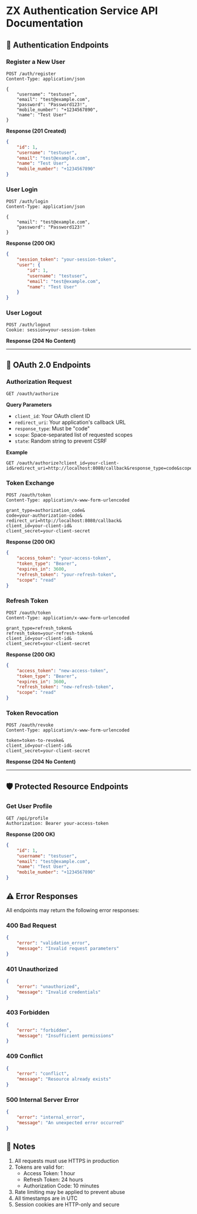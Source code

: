# ZX Authentication Service API Documentation

## 🔑 Authentication Endpoints

### Register a New User
```http
POST /auth/register
Content-Type: application/json

{
    "username": "testuser",
    "email": "test@example.com",
    "password": "Password123!",
    "mobile_number": "+1234567890",
    "name": "Test User"
}
```

**Response (201 Created)**
```json
{
    "id": 1,
    "username": "testuser",
    "email": "test@example.com",
    "name": "Test User",
    "mobile_number": "+1234567890"
}
```

### User Login
```http
POST /auth/login
Content-Type: application/json

{
    "email": "test@example.com",
    "password": "Password123!"
}
```

**Response (200 OK)**
```json
{
    "session_token": "your-session-token",
    "user": {
        "id": 1,
        "username": "testuser",
        "email": "test@example.com",
        "name": "Test User"
    }
}
```

### User Logout
```http
POST /auth/logout
Cookie: session=your-session-token
```

**Response (204 No Content)**

---

## 🔐 OAuth 2.0 Endpoints

### Authorization Request
```http
GET /oauth/authorize
```

**Query Parameters**
- `client_id`: Your OAuth client ID
- `redirect_uri`: Your application's callback URL
- `response_type`: Must be "code"
- `scope`: Space-separated list of requested scopes
- `state`: Random string to prevent CSRF

**Example**
```
GET /oauth/authorize?client_id=your-client-id&redirect_uri=http://localhost:8080/callback&response_type=code&scope=read&state=xyz123
```

### Token Exchange
```http
POST /oauth/token
Content-Type: application/x-www-form-urlencoded

grant_type=authorization_code&
code=your-authorization-code&
redirect_uri=http://localhost:8080/callback&
client_id=your-client-id&
client_secret=your-client-secret
```

**Response (200 OK)**
```json
{
    "access_token": "your-access-token",
    "token_type": "Bearer",
    "expires_in": 3600,
    "refresh_token": "your-refresh-token",
    "scope": "read"
}
```

### Refresh Token
```http
POST /oauth/token
Content-Type: application/x-www-form-urlencoded

grant_type=refresh_token&
refresh_token=your-refresh-token&
client_id=your-client-id&
client_secret=your-client-secret
```

**Response (200 OK)**
```json
{
    "access_token": "new-access-token",
    "token_type": "Bearer",
    "expires_in": 3600,
    "refresh_token": "new-refresh-token",
    "scope": "read"
}
```

### Token Revocation
```http
POST /oauth/revoke
Content-Type: application/x-www-form-urlencoded

token=token-to-revoke&
client_id=your-client-id&
client_secret=your-client-secret
```

**Response (204 No Content)**

---

## 🛡️ Protected Resource Endpoints

### Get User Profile
```http
GET /api/profile
Authorization: Bearer your-access-token
```

**Response (200 OK)**
```json
{
    "id": 1,
    "username": "testuser",
    "email": "test@example.com",
    "name": "Test User",
    "mobile_number": "+1234567890"
}
```

## ⚠️ Error Responses

All endpoints may return the following error responses:

### 400 Bad Request
```json
{
    "error": "validation_error",
    "message": "Invalid request parameters"
}
```

### 401 Unauthorized
```json
{
    "error": "unauthorized",
    "message": "Invalid credentials"
}
```

### 403 Forbidden
```json
{
    "error": "forbidden",
    "message": "Insufficient permissions"
}
```

### 409 Conflict
```json
{
    "error": "conflict",
    "message": "Resource already exists"
}
```

### 500 Internal Server Error
```json
{
    "error": "internal_error",
    "message": "An unexpected error occurred"
}
```

## 📝 Notes

1. All requests must use HTTPS in production
2. Tokens are valid for:
   - Access Token: 1 hour
   - Refresh Token: 24 hours
   - Authorization Code: 10 minutes
3. Rate limiting may be applied to prevent abuse
4. All timestamps are in UTC
5. Session cookies are HTTP-only and secure 